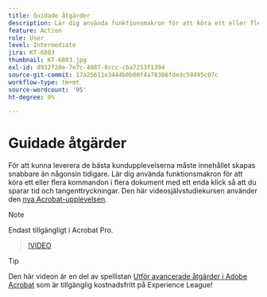 ```yaml
---
title: Guidade åtgärder
description: Lär dig använda funktionsmakron för att köra ett eller flera kommandon i flera dokument med ett enda klick
feature: Action
role: User
level: Intermediate
jira: KT-6803
thumbnail: KT-6803.jpg
exl-id: d932f20e-7e7c-4087-8ccc-cba7253f1394
source-git-commit: 17a25611e3444b0b00f4a78306fdedc59495c07c
workflow-type: tm+mt
source-wordcount: '95'
ht-degree: 0%

---
```


# Guidade åtgärder

För att kunna leverera de bästa kundupplevelserna måste innehållet skapas snabbare än någonsin tidigare. Lär dig använda funktionsmakron för att köra ett eller flera kommandon i flera dokument med ett enda klick så att du sparar tid och tangenttryckningar. Den här videosjälvstudiekursen använder den [nya Acrobat-upplevelsen](../getting-started/new-workspace.md).

>[!NOTE]
>
>Endast tillgängligt i Acrobat Pro.

>[!VIDEO](https://video.tv.adobe.com/v/3433138?quality=12&learn=on&hidetitle=true)

>[!TIP]
>
>Den här videon är en del av spellistan [Utför avancerade åtgärder i Adobe Acrobat](https://experienceleague.adobe.com/en/playlists/acrobat-peform-advanced-tasks) som är tillgänglig kostnadsfritt på Experience League!
